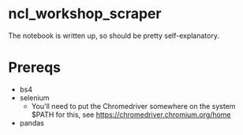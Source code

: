# ncl_workshop_scraper
The notebook is written up, so should be pretty self-explanatory.

# Prereqs
* bs4
* selenium
  * You'll need to put the Chromedriver somewhere on the system $PATH for this, see https://chromedriver.chromium.org/home
* pandas
